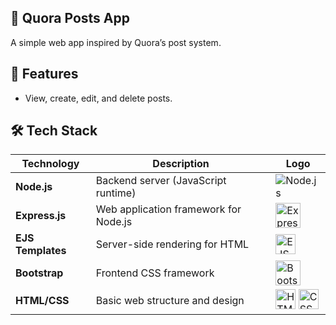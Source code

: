 ## 📝 Quora Posts App

A simple web app inspired by Quora’s post system.

## 🚀 Features

- View, create, edit, and delete posts.

## 🛠️ Tech Stack

| Technology                | Description                            | Logo |
|---------------------------|----------------------------------------|------|
| **Node.js**               | Backend server (JavaScript runtime)    | ![Node.js](https://nodejs.org/static/images/logo.svg) |
| **Express.js**            | Web application framework for Node.js  | <img src="https://upload.wikimedia.org/wikipedia/commons/6/64/Expressjs.png" alt="Express.js" width="40"/> |
| **EJS Templates**         | Server-side rendering for HTML         | <img src="https://ejs.co/favicon.ico" alt="EJS" width="32"/> |
| **Bootstrap**             | Frontend CSS framework                 | <img src="https://getbootstrap.com/docs/5.0/assets/brand/bootstrap-logo.svg" alt="Bootstrap" width="40"/> |
| **HTML/CSS**              | Basic web structure and design         | <img src="https://upload.wikimedia.org/wikipedia/commons/6/61/HTML5_logo_and_wordmark.svg" alt="HTML5" width="32"/> <img                                                                                               src="https://upload.wikimedia.org/wikipedia/commons/d/d5/CSS3_logo_and_wordmark.svg" alt="CSS3" width="32"/> |

